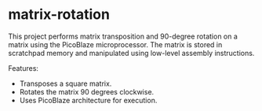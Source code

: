 # matrix-rotation

This project performs matrix transposition and 90-degree rotation on a matrix using the PicoBlaze microprocessor. The matrix is stored in scratchpad memory and manipulated using low-level assembly instructions.

Features:
- Transposes a square matrix.
- Rotates the matrix 90 degrees clockwise.
- Uses PicoBlaze architecture for execution.

